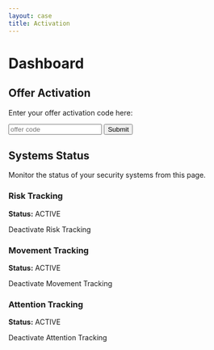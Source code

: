 ```yaml
---
layout: case
title: Activation
---
```

<div class="content" data-view="activate">
    <h1 class="uppercase">Dashboard</h1>
    <h2>Offer Activation</h2>
    <p>Enter your offer activation code here:</p>
    <div class="form">
        <input type="text" placeholder="offer code" />
        <button>Submit</button>
    </div>
    <p class="message"></p>
    <h2>Systems Status</h2>
    <p>Monitor the status of your security systems from this page.</p>
    <p id="systems-message" class="message"></p>
    <h3>Risk Tracking</h3>
    <div data-system="risk">
        <p class="message success"><strong>Status:</strong> <span class="status">ACTIVE</span></p>
        <span class="button"><i class="fa fa-shopping-cart"></i> <span class="verb">Deactivate</span> Risk Tracking</span>
    </div>
    <h3>Movement Tracking</h3>
    <div data-system="movement">
        <p class="message success"><strong>Status:</strong> <span class="status">ACTIVE</span></p>
        <span class="button"><i class="fa fa-male"></i> <span class="verb">Deactivate</span> Movement Tracking</span>
    </div>
    <h3>Attention Tracking</h3>
    <div data-system="attention">
        <p class="message success"><strong>Status:</strong> <span class="status">ACTIVE</span></p>
        <span class="button"><i class="fa fa-eye"></i> <span class="verb">Deactivate</span> Attention Tracking</span>
    </div>
</div>